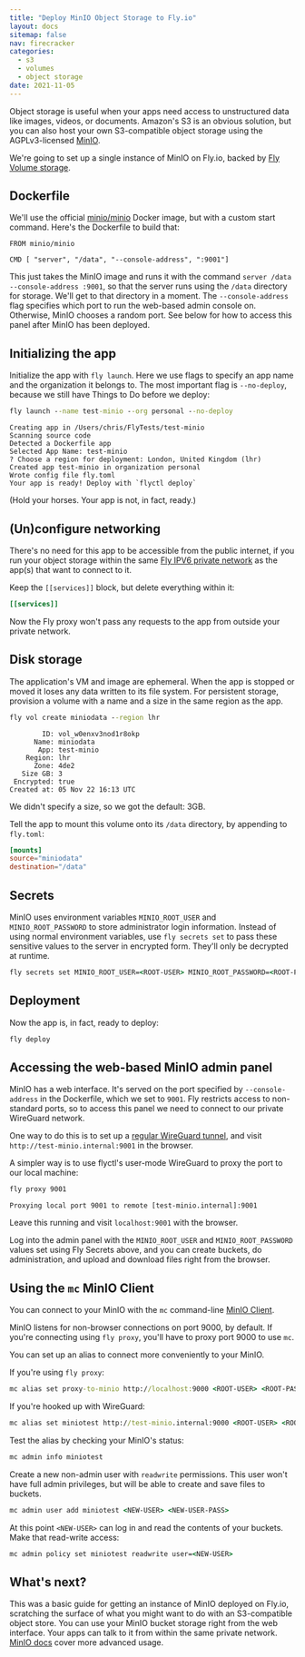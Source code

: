 ```yaml
---
title: "Deploy MinIO Object Storage to Fly.io"
layout: docs
sitemap: false
nav: firecracker
categories:
  - s3
  - volumes
  - object storage
date: 2021-11-05
---
```


Object storage is useful when your apps need access to unstructured data like images, videos, or documents. Amazon's S3 is an obvious solution, but you can also host your own S3-compatible object storage using the AGPLv3-licensed [MinIO](https://min.io/).

We're going to set up a single instance of MinIO on Fly.io, backed by [Fly Volume storage](/docs/reference/volumes/).

## Dockerfile 

We'll use the official [minio/minio](https://hub.docker.com/r/minio/minio) Docker image, but with a custom start command. Here's the Dockerfile to build that: 

```docker
FROM minio/minio

CMD [ "server", "/data", "--console-address", ":9001"]
```

This just takes the MinIO image and runs it with the command `server /data --console-address :9001`, so that the server runs using the `/data` directory for storage. We'll get to that directory in a moment. The `--console-address` flag specifies which port to run the web-based admin console on. Otherwise, MinIO chooses a random port. See below for how to access this panel after MinIO has been deployed.

## Initializing the app

Initialize the app with `fly launch`. Here we use flags to specify an app name and the organization it belongs to. The most important flag is `--no-deploy`, because we still have Things to Do before we deploy:

```cmd
fly launch --name test-minio --org personal --no-deploy
```
```out
Creating app in /Users/chris/FlyTests/test-minio
Scanning source code
Detected a Dockerfile app
Selected App Name: test-minio
? Choose a region for deployment: London, United Kingdom (lhr)
Created app test-minio in organization personal
Wrote config file fly.toml
Your app is ready! Deploy with `flyctl deploy`
```

(Hold your horses. Your app is not, in fact, ready.)

## (Un)configure networking

There's no need for this app to be accessible from the public internet, if you run your object storage within the same [Fly IPV6 private network](https://fly.io/docs/reference/private-networking/) as the app(s) that want to connect to it.

Keep the `[[services]]` block, but delete everything within it:

```toml
[[services]]

```

Now the Fly proxy won't pass any requests to the app from outside your private network.

## Disk storage

The application's VM and image are ephemeral. When the app is stopped or moved it loses any data written to its file system. For persistent storage, provision a volume with a name and a size in the same region as the app.

```cmd
fly vol create miniodata --region lhr
```

```out
        ID: vol_w0enxv3nod1r8okp
      Name: miniodata
       App: test-minio
    Region: lhr
      Zone: 4de2
   Size GB: 3
 Encrypted: true
Created at: 05 Nov 22 16:13 UTC
```

We didn't specify a size, so we got the default: 3GB. 

Tell the app to mount this volume onto its `/data` directory, by appending to `fly.toml`:

```toml
[mounts]
source="miniodata"
destination="/data"
```

## Secrets

MinIO uses environment variables `MINIO_ROOT_USER` and `MINIO_ROOT_PASSWORD` to store administrator login information. Instead of using normal environment variables, use `fly secrets set` to pass these sensitive values to the server in encrypted form. They'll only be decrypted at runtime.

```cmd
fly secrets set MINIO_ROOT_USER=<ROOT-USER> MINIO_ROOT_PASSWORD=<ROOT-PASS>
```

## Deployment

Now the app is, in fact, ready to deploy:

```cmd
fly deploy
```

## Accessing the web-based MinIO admin panel

MinIO has a web interface. It's served on the port specified by `--console-address` in the Dockerfile, which we set to `9001`. Fly restricts access to non-standard ports, so to access this panel we need to connect to our private WireGuard network.

One way to do this is to set up a [regular WireGuard tunnel](https://fly.io/docs/reference/private-networking/), and visit `http://test-minio.internal:9001` in the browser.

A simpler way is to use flyctl's user-mode WireGuard to proxy the port to our local machine:

```cmd
fly proxy 9001 
```
```out
Proxying local port 9001 to remote [test-minio.internal]:9001
```

Leave this running and visit `localhost:9001` with the browser.

Log into the admin panel with the `MINIO_ROOT_USER` and `MINIO_ROOT_PASSWORD` values set using Fly Secrets above, and you can create buckets, do administration, and upload and download files right from the browser.

## Using the `mc` MinIO Client

You can connect to your MinIO with the `mc` command-line [MinIO Client](https://min.io/docs/minio/linux/reference/minio-mc.html).

MinIO listens for non-browser connections on port 9000, by default. If you're connecting using `fly proxy`, you'll have to proxy port 9000 to use `mc`. 

You can set up an alias to connect more conveniently to your MinIO.

If you're using `fly proxy`:

```cmd
mc alias set proxy-to-minio http://localhost:9000 <ROOT-USER> <ROOT-PASS>
```

If you're hooked up with WireGuard:

```cmd
mc alias set miniotest http://test-minio.internal:9000 <ROOT-USER> <ROOT-PASS>
```

Test the alias by checking your MinIO's status:

```cmd
mc admin info miniotest
```

Create a new non-admin user with `readwrite` permissions. This user won't have full admin privileges, but will be able to create and save files to buckets.

```cmd
mc admin user add miniotest <NEW-USER> <NEW-USER-PASS>
```

At this point `<NEW-USER>` can log in and read the contents of your buckets. Make that read-write access:

```cmd
mc admin policy set miniotest readwrite user=<NEW-USER>
```

## What's next?

This was a basic guide for getting an instance of MinIO deployed on Fly.io, scratching the surface of what you might want to do with an S3-compatible object store. You can use your MinIO bucket storage right from the web interface. Your apps can talk to it from within the same private network. [MinIO docs](https://min.io/docs/minio/linux/index.html) cover more advanced usage. 
